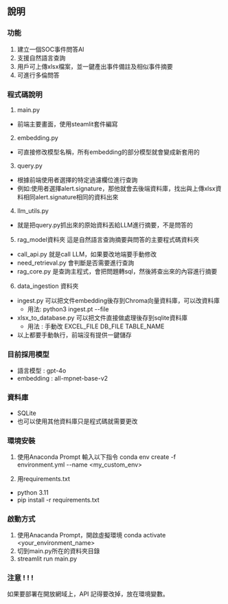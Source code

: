 ## 說明
### 功能
1. 建立一個SOC事件問答AI
2. 支援自然語言查詢
3. 用戶可上傳xlsx檔案，並一鍵產出事件備註及相似事件摘要
4. 可進行多倫問答

### 程式碼說明
1. main.py
- 前端主要畫面，使用steamlit套件編寫

2. embedding.py
- 可直接修改模型名稱，所有embedding的部分模型就會變成新套用的

3. query.py
- 根據前端使用者選擇的特定過濾欄位進行查詢
- 例如:使用者選擇alert.signature，那他就會去後端資料庫，找出與上傳xlsx資料相同alert.signature相同的資料出來

4. llm_utils.py
- 就是把query.py抓出來的原始資料丟給LLM進行摘要，不是問答的

5. rag_model資料夾
這是自然語言查詢摘要與問答的主要程式碼資料夾
- call_api.py 就是call LLM，如果要改地端要手動修改
- need_retrieval.py 會判斷是否需要進行查詢
- rag_core.py 是查詢主程式，會把問題轉sql，然後將查出來的內容進行摘要

6. data_ingestion 資料夾
- ingest.py 可以把文件embedding後存到Chroma向量資料庫，可以改資料庫
    - 用法: python3 ingest.pt --file <csv or xlxs file>
- xlsx_to_database.py 可以把文件直接做處理後存到sqlite資料庫
    - 用法 : 手動改 EXCEL_FILE DB_FILE TABLE_NAME
- 以上都要手動執行，前端沒有提供一鍵儲存

### 目前採用模型
- 語言模型 : gpt-4o
- embedding : all-mpnet-base-v2

### 資料庫
- SQLite
- 也可以使用其他資料庫只是程式碼就需要更改

### 環境安裝
1. 使用Anaconda Prompt 輸入以下指令
conda env create -f environment.yml --name <my_custom_env>

2. 用requirements.txt
- python 3.11
- pip install -r requirements.txt

### 啟動方式
1. 使用Anacanda Prompt，開啟虛擬環境 conda activate <your_environment_name>
2. 切到main.py所在的資料夾目錄
3. streamlit run main.py

### 注意 ! ! !
如果要部署在開放網域上，API 記得要改掉，放在環境變數。
